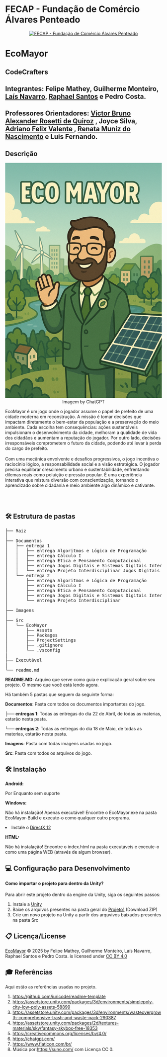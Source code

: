 
# FECAP - Fundação de Comércio Álvares Penteado

<p align="center">
<a href= "https://www.fecap.br/"><img src="https://encrypted-tbn0.gstatic.com/images?q=tbn:ANd9GcRhZPrRa89Kma0ZZogxm0pi-tCn_TLKeHGVxywp-LXAFGR3B1DPouAJYHgKZGV0XTEf4AE&usqp=CAU" alt="FECAP - Fundação de Comércio Álvares Penteado" border="0"></a>
</p>

# EcoMayor

## CodeCrafters

## Integrantes: <a> Felipe Mathey</a>, <a> Guilherme Monteiro</a>, <a href="https://www.linkedin.com/in/laisnavarro3110/">Laís Navarro</a>, <a href="https://www.linkedin.com/in/raphael-de-oliveira-santos-b36797330/"> Raphael Santos</a> e <a> Pedro Costa</a>.

## Professores Orientadores: <a href="https://www.linkedin.com/in/victorbarq/">Victor Bruno Alexander Rosetti de Quiroz</a> , <a> Joyce Silva</a>,<a href="https://www.linkedin.com/in/adriano-valente-534576135/"> Adriano Felix Valente </a> , <a href="https://www.linkedin.com/in/remuniz/"> Renata Muniz do Nascimento</a> e <a> Luis Fernando</a>.


## Descrição

<p align="center">
<img src="https://github.com/2025-1-MCC1/Projeto1/blob/main/imagens/ChatGPT%20Image%207%20de%20mai.%20de%202025%2C%2008_03_42.png" alt="EcoMayor - Imagem do Jogo" border="0">
  Imagem by <a  >ChatGPT</a> 
</p>


EcoMayor é um jogo onde o jogador assume o papel de prefeito de uma cidade moderna em reconstrução. A missão é tomar decisões que impactam diretamente o bem-estar da população e a preservação do meio ambiente. Cada escolha tem consequências: ações sustentáveis impulsionam o desenvolvimento da cidade, melhoram a qualidade de vida dos cidadãos e aumentam a reputação do jogador. Por outro lado, decisões irresponsáveis comprometem o futuro da cidade, podendo até levar à perda do cargo de prefeito.
<br><br>
Com uma mecânica envolvente e desafios progressivos, o jogo incentiva o raciocínio lógico, a responsabilidade social e a visão estratégica. O jogador precisa equilibrar crescimento urbano e sustentabilidade, enfrentando dilemas reais como poluição e pressão popular. É uma experiência interativa que mistura diversão com conscientização, tornando o aprendizado sobre cidadania e meio ambiente algo dinâmico e cativante.

<br><br>

## 🛠 Estrutura de pastas

<pre>
├── Raiz
│
├── Documentos
│   ├── entrega 1
│   │   ├── entrega Algoritmos e Lógica de Programação
│   │   ├── entrega Cálculo I
│   │   ├── entrega Ética e Pensamento Computacional
│   │   ├── entrega Jogos Digitais e Sistemas Digitais Interativos
│   │   └── entrega Projeto Interdisciplinar Jogos Digitais
│   └── entrega 2
│       ├── entrega Algoritmos e Lógica de Programação
│       ├── entrega Cálculo I
│       ├── entrega Ética e Pensamento Computacional
│       ├── entrega Jogos Digitais e Sistemas Digitais Interativos
│       └── entrega Projeto Interdisciplinar
│
├── Imagens
│ 
├── Src
│   └── EcoMayor
│       ├── Assets
│       ├── Packages
│       ├── ProjectSettings
│       ├── .gitignore
│       └── .vsconfig
|
├── Executável
|  
└── readme.md
</pre>


<b>README.MD</b>: Arquivo que serve como guia e explicação geral sobre seu projeto. O mesmo que você está lendo agora.

Há também 5 pastas que seguem da seguinte forma:

<b>Documentos</b>: Pasta com todos os documentos importantes do jogo.

<b>├── entregas 1</b>: Todas as entregas do dia 22 de Abril, de todas as materias, estarão nesta pasta.

<b>└── entregas 2</b>: Todas as entregas do dia 18 de Maio, de todas as materias, estarão nesta pasta.

<b>Imagens</b>: Pasta com todas imagens usadas no jogo.

<b>Src</b>: Pasta com todos os arquivos do jogo.



## 🛠 Instalação

<b>Android:</b>

Por Enquanto sem suporte




<b>Windows:</b>

Não há instalação! Apenas executável!
Encontre o EcoMayor.exe na pasta EcoMayor-Build e execute-o como qualquer outro programa.

<li>Instale o <a href="https://www.microsoft.com/pt-br/download/details.aspx?id=35&msockid=13332e20091f6d2f37b03ac808666c59">DirectX 12</a></li>


<b>HTML:</b>

Não há instalação!
Encontre o index.html na pasta executáveis e execute-o como uma página WEB (através de algum browser).

## 💻 Configuração para Desenvolvimento

#### Como importar o projeto para dentro da Unity?

Para abrir este projeto dentro da engine da Unity, siga os seguintes passos:

<ol>
 <li>Instale a <a href="https://unity.com/pt">Unity</a></li>
 <li>Baixe os arquivos presentes na pasta geral do <a href="https://github.com/2025-1-MCC1/Projeto1/tree/main/src/Entrega%202">Projeto1</a> (Download ZIP)</li>
 <li>Crie um novo projeto na Unity a partir dos arquvivos baixados presentes na pasta Src</li>
</ol>

## 📋 Licença/License
 <a href="https://github.com/2025-1-MCC1/Projeto1?tab=readme-ov-file">EcoMayor</a> © 2025 by Felipe Mathey, Guilherme Monteiro, Laís Navarro, Raphael Santos e Pedro Costa.</a> is licensed under <a href="https://creativecommons.org/licenses/by/4.0/">CC BY 4.0</a>

## 🎓 Referências

Aqui estão as referências usadas no projeto.

1. <https://github.com/iuricode/readme-template>
2. <https://assetstore.unity.com/packages/3d/environments/simplepoly-city-low-poly-assets-58899>
3. <https://assetstore.unity.com/packages/3d/environments/wasteovergrowth-comprehensive-trash-and-waste-pack-290387>
4. <https://assetstore.unity.com/packages/2d/textures-materials/sky/fantasy-skybox-free-18353>
5. <https://creativecommons.org/licenses/by/4.0/>
6. <https://chatgpt.com/>
7. <https://www.flaticon.com/br/>
8. Música por:<https://suno.com/> com Licença CC 0.

